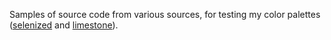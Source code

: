 Samples of source code from various sources, for testing my color palettes
([selenized](https://github.com/jan-warchol/selenized) and
[limestone](https://github.com/jan-warchol/limestone-colors)).
